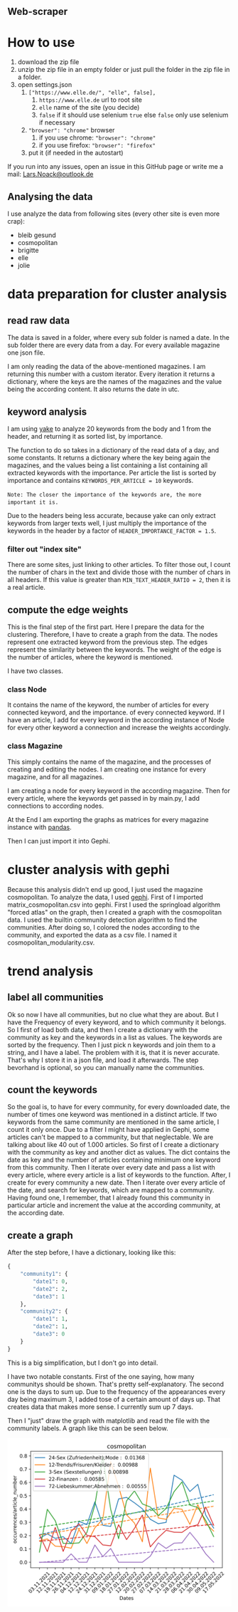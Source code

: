 Web-scraper
---

# How to use

1. download the zip file
2. unzip the zip file in an empty folder or just pull the folder in the zip file in a folder.
3. open settings.json
   1. ``["https://www.elle.de/", "elle", false],``
      1. ``https://www.elle.de`` url to root site
      2. ``elle`` name of the site (you decide)
      3. ``false`` if it should use selenium ``true`` else ``false`` only use selenium if necessary
   2. ``"browser": "chrome"`` browser
      1. if you use chrome: ``"browser": "chrome"``
      2. if you use firefox: ``"browser": "firefox"``
   3. put it (if needed in the autostart)

If you run into any issues, open an issue in this GitHub page or write me a mail: Lars.Noack@outlook.de

Analysing the data
---

I use analyze the data from following sites (every other site is even more crap):
- bleib gesund
- cosmopolitan
- brigitte
- elle
- jolie

# data preparation for cluster analysis

## read raw data

The data is saved in a folder, where every sub folder is named a date. In the sub folder there are every data from a day.
For every available magazine one json file.

I am only reading the data of the above-mentioned magazines. I am returning this number with a custom iterator. Every iteration it returns a dictionary, 
where the keys are the names of the magazines and the value being the according content. It also returns the date in utc.

## keyword analysis

I am using [yake](https://pypi.org/project/yake/) to analyze 20 keywords from the body and 1 from the header, and returning it as sorted list, by importance.

The function to do so takes in a dictionary of the read data of a day, and some constants. It returns a dictionary where the key being again the magazines, 
and the values being a list containing a list containing all extracted keywords with the importance. 
Per article the list is sorted by importance and contains `KEYWORDS_PER_ARTICLE = 10` keywords.

``Note: The closer the importance of the keywords are, the more important it is.``

Due to the headers being less accurate, because yake can only extract keywords from larger texts well, 
I just multiply the importance of the keywords in the header by a factor of `HEADER_IMPORTANCE_FACTOR = 1.5`.

### filter out "index site"

There are some sites, just linking to other articles. To filter those out, I count the number of chars in the text and divide those with the number of chars in all headers. 
If this value is greater than `MIN_TEXT_HEADER_RATIO = 2`, then it is a real article.

## compute the edge weights

This is the final step of the first part. Here I prepare the data for the clustering. Therefore, I have to create a graph from the data.
The nodes represent one extracted keyword from the previous step. The edges represent the similarity between the keywords. 
The weight of the edge is the number of articles, where the keyword is mentioned.

I have two classes.

### class Node

It contains the name of the keyword, the number of articles for every connected keyword, and the importance. of every connected keyword. 
If I have an article, I add for every keyword in the according instance of Node for every other keyword a connection and increase the weights accordingly.

### class Magazine

This simply contains the name of the magazine, and the processes of creating and editing the nodes. I am creating one instance for every
magazine, and for all magazines.

I am creating a node for every keyword in the according magazine. Then for every article, where the keywords get passed in by main.py,
I add connections to according nodes.

At the End I am exporting the graphs as matrices for every magazine instance with [pandas](https://pandas.pydata.org/).

Then I can just import it into Gephi.

# cluster analysis with gephi

Because this analysis didn't end up good, I just used the magazine cosmopolitan. To analyze the data, I used [gephi](https://gephi.org/). First of I imported
matrix_cosmopolitan.csv into gephi. First I used the springload algorithm "forced atlas" on the graph, then I created a graph with the cosmopolitan data. I used the builtin community detection algorithm to find the communities.
After doing so, I colored the nodes according to the community, and exported the data as a csv file. I named it cosmopolitan_modularity.csv.

# trend analysis

## label all communities

Ok so now I have all communities, but no clue what they are about. But I have the Frequency of every keyword, and to which community
it belongs. So I first of load both data, and then I create a dictionary with the community as key and the keywords in a list as values.
The keywords are sorted by the frequency. Then I just pick n keywords and join them to a string, and I have a label. The problem
with it is, that it is never accurate. That's why I store it in a json file, and load it afterwards. The step bevorhand is 
optional, so you can manually name the communities.

## count the keywords

So the goal is, to have for every community, for every downloaded date, the number of times one keyword was mentioned in a distinct article.
If two keywords from the same community are mentioned in the same article, I count it only once. Due to a filter I might have applied in Gephi,
some articles can't be mapped to a community, but that neglectable. We are talking about like 40 out of 1.000 articles. So first of 
I create a dictionary with the community as key and another dict as values. The dict contains the date as key and the number of articles
containing minimum one keyword from this community. Then I iterate over every date and pass a list with every article, where every article is
a list of keywords to the function. After, I create for every community a new date. Then I iterate over every article of the date, 
and search for keywords, which are mapped to a community. Having found one, I remember, that I already found this community in particular article
and increment the value at the according community, at the according date.

## create a graph

After the step before, I have a dictionary, looking like this:
```python
{
    "community1": {
        "date1": 0,
        "date2": 2,
        "date3": 1
    },
    "community2": {
        "date1": 1,
        "date2": 1,
        "date3": 0
    }
}
```

This is a big simplification, but I don't go into detail.

I have two notable constants. First of the one saying, how many communitys should be shown. That's pretty self-explanatory.
The second one is the days to sum up. Due to the frequency of the appearances every day being maximum 3, I added tose of
a certain amount of days up. That creates data that makes more sense. I currently sum up 7 days.

Then I "just" draw the graph with matplotlib and read the file with the community labels. A graph like this can be seen below.

![](refactor/analyzing/analyzed/cosmopolitan_trend.svg)
